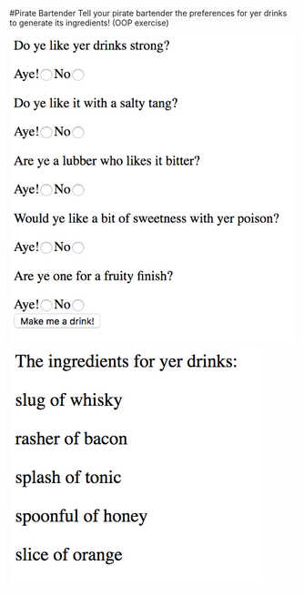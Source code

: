#Pirate Bartender
Tell your pirate bartender the preferences for yer drinks to generate its ingredients! 
(OOP exercise)

![screenshot](screenshot.png)
![screenshot](drinks-screenshot.png)